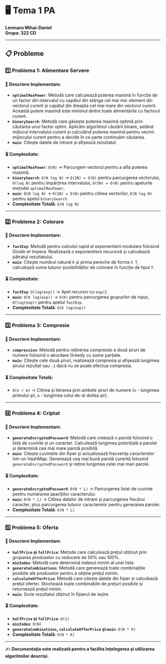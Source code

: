 # 🖥️ Tema 1 PA

**Lemnaru Mihai-Daniel**  
**Grupa: 322 CD**

---

## 📋 Probleme

### 1️⃣ Problema 1: Alimentare Servere

#### 📖 Descriere Implementare:

- **`optimalMaxPower`**: Metodă care calculează puterea maximă în funcție de un factor din intervalul cu capătul din stânga cel mai mic element din vectorul curent și capătul din dreapta cel mai mare din vectorul curent. Această putere maximă este minimul dintre toate alimentările cu factorul curent.
- **`binarySearch`**: Metodă care găsește puterea maximă optimă prin căutarea unui factor optim. Aplicăm algoritmul căutării binare, setând mijlocul intervalului curent și calculând puterea maximă pentru vecinii mijlocului curent pentru a decide în ce parte continuăm căutarea.
- **`main`**: Citește datele de intrare și afișează rezultatul.

#### ⏳ Complexitate:

- **`optimalMaxPower`**: `O(N)` -> Parcurgem vectorul pentru a afla puterea maximă.
- **`binarySearch`**: `O(N log N)` -> `O(2N) = O(N)` pentru parcurgerea vectorului, `O(log N)` pentru împărțirea intervalului, `O(5N) = O(N)` pentru apelurile metodei `optimalMaxPower`.
- **`main`**: `O(N log N)` -> `O(2N) = O(N)` pentru citirea vectorilor, `O(N log N)` pentru apelul `binarySearch`.
- **Complexitate Totală**: `O(N log N)`

---

### 2️⃣ Problema 2: Colorare

#### 📖 Descriere Implementare:

- **`fastExp`**: Metodă pentru calculul rapid al exponentierii modulare folosind Divide et Impera. Realizează o exponentiere recursivă și calculează pătratul rezultatului.
- **`main`**: Citește numărul natural `K` și prima pereche de forma `X T`, calculează suma tuturor posibilităților de colorare în funcție de tipul `T`.

#### ⏳ Complexitate:

- **`fastExp`**: `O(log(exp))` -> Apel recursiv cu `exp/2`.
- **`main`**: `O(K log(exp))` -> `O(K)` pentru parcurgerea grupurilor de input, `O(log(exp))` pentru apelul `fastExp`.
- **Complexitate Totală**: `O(K log(exp))`

---

### 3️⃣ Problema 3: Compresie

#### 📖 Descriere Implementare:

- **`compression`**: Metodă pentru reținerea compresiei a două șiruri de numere folosind o abordare Greedy cu sume parțiale.
- **`main`**: Citește cele două șiruri, realizează compresia și afișează lungimea șirului rezultat sau `-1` dacă nu se poate efectua compresia.

#### ⏳ Complexitate Totală:

- `O(n + m)` -> Citirea și iterarea prin ambele șiruri de numere (`n` - lungimea primului șir, `m` - lungimea celui de-al doilea șir).

---

### 4️⃣ Problema 4: Criptat

#### 📖 Descriere Implementare:

- **`generateEncryptedPassword`**: Metodă care creează o parolă folosind o listă de cuvinte și un caracter. Calculează lungimea potențială a parolei și determină cea mai mare parolă posibilă.
- **`main`**: Citește cuvintele din fișier și actualizează frecvența caracterelor într-un HashMap. Generează cea mai bună parolă curentă folosind `generateEncryptedPassword` și reține lungimea celei mai mari parole.

#### ⏳ Complexitate:

- **`generateEncryptedPassword`**: `O(N * L)` -> Parcurgerea listei de cuvinte pentru numărarea aparițiilor caracterului.
- **`main`**: `O(N * L)` -> Citirea datelor de intrare și parcurgerea fiecărui caracter, plus parcurgerea tuturor caracterelor pentru generarea parolei.
- **Complexitate Totală**: `O(N * L)`

---

### 5️⃣ Problema 5: Oferta

#### 📖 Descriere Implementare:

- **`halfPrice` și `fullPrice`**: Metode care calculează prețul obținut prin gruparea produselor cu reducere de 50% sau 100%.
- **`minIndex`**: Metodă care determină indexul minim al unei liste.
- **`generateCombinations`**: Metodă care generează toate combinațiile posibile ale produselor pentru a obține prețul minim.
- **`calculateOfferPrice`**: Metodă care citește datele din fișier și calculează prețul ofertei. Stochează toate combinațiile de prețuri posibile și returnează prețul minim.
- **`main`**: Scrie rezultatul obținut în fișierul de ieșire.

#### ⏳ Complexitate:

- **`halfPrice` și `fullPrice`**: `O(1)`
- **`minIndex`**: `O(N)`
- **`generateCombinations`, `calculateOfferPrice` și `main`**: `O(N * K)`
- **Complexitate Totală**: `O(N * K)`

---

✍️ **Documentația este realizată pentru a facilita înțelegerea și utilizarea algoritmilor descriși.**
